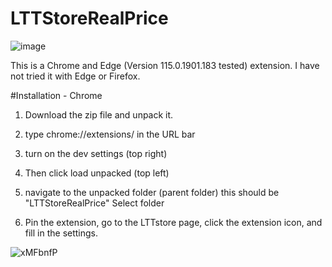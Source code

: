 # LTTStoreRealPrice

![image](https://github.com/user-attachments/assets/60e9986b-9acf-4dfa-833e-2acfad7fced0)


This is a Chrome and Edge (Version 115.0.1901.183 tested) extension. I have not tried it with Edge or Firefox. 

#Installation - Chrome

1. Download the zip file and unpack it.

2. type chrome://extensions/ in the URL bar

3. turn on the dev settings (top right)

4. Then click load unpacked (top left)

5. navigate to the unpacked folder (parent folder) this should be "LTTStoreRealPrice" Select folder

6. Pin the extension, go to the LTTstore page, click the extension icon, and fill in the settings.

![xMFbnfP](https://github.com/highfly117/LTTStoreRealPrice/assets/32913685/f8190cd6-c5fe-4138-b12d-9fefdb105ac3)
